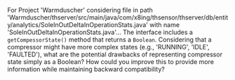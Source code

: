 For Project 'Warmduscher' considering file in path 'Warmduscher/thserver/src/main/java/com/x8ing/thsensor/thserver/db/entity/analytics/SoleInOutDeltaInOperationStats.java' with name 'SoleInOutDeltaInOperationStats.java'... 
The interface includes a `getCompessorState()` method that returns a `Boolean`.  Considering that a compressor might have more complex states (e.g., 'RUNNING', 'IDLE', 'FAULTED'), what are the potential drawbacks of representing compressor state simply as a Boolean? How could you improve this to provide more information while maintaining backward compatibility?